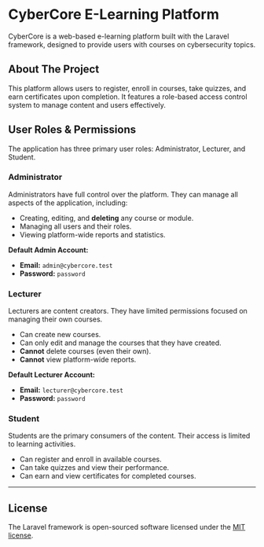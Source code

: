 # CyberCore E-Learning Platform

CyberCore is a web-based e-learning platform built with the Laravel framework, designed to provide users with courses on cybersecurity topics.

## About The Project

This platform allows users to register, enroll in courses, take quizzes, and earn certificates upon completion. It features a role-based access control system to manage content and users effectively.

## User Roles & Permissions

The application has three primary user roles: Administrator, Lecturer, and Student.

### Administrator
Administrators have full control over the platform. They can manage all aspects of the application, including:
- Creating, editing, and **deleting** any course or module.
- Managing all users and their roles.
- Viewing platform-wide reports and statistics.

**Default Admin Account:**
- **Email:** `admin@cybercore.test`
- **Password:** `password`

### Lecturer
Lecturers are content creators. They have limited permissions focused on managing their own courses.
- Can create new courses.
- Can only edit and manage the courses that they have created.
- **Cannot** delete courses (even their own).
- **Cannot** view platform-wide reports.

**Default Lecturer Account:**
- **Email:** `lecturer@cybercore.test`
- **Password:** `password`

### Student
Students are the primary consumers of the content. Their access is limited to learning activities.
- Can register and enroll in available courses.
- Can take quizzes and view their performance.
- Can earn and view certificates for completed courses.

---

## License

The Laravel framework is open-sourced software licensed under the [MIT license](https://opensource.org/licenses/MIT).